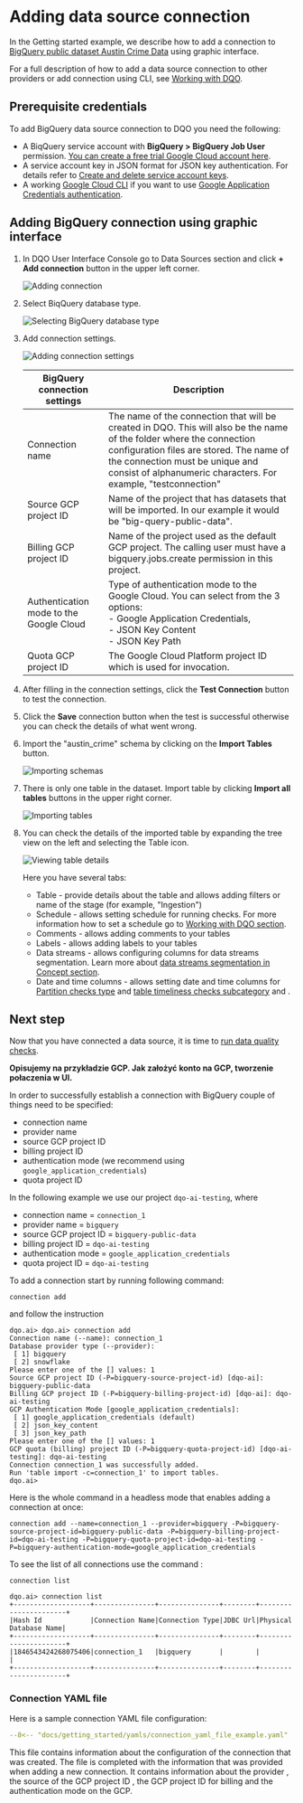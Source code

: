 # Adding data source connection

In the Getting started example, we describe how to add a connection to [BigQuery public dataset Austin Crime Data](https://console.cloud.google.com/marketplace/details/city-of-austin/austin-crime) 
using graphic interface.

For a full description of how to add a data source connection to other providers or add connection using CLI, see [Working with DQO](../../working-with-dqo/adding-data-source-connection/index.md).

## Prerequisite credentials

To add BigQuery data source connection to DQO you need the following:

- A BiqQuery service account with **BigQuery > BigQuery Job User** permission. [You can create a free trial Google Cloud account here](https://cloud.google.com/free).
- A service account key in JSON format for JSON key authentication. For details refer to [Create and delete service account keys](https://cloud.google.com/iam/docs/keys-create-delete).
- A working [Google Cloud CLI](https://cloud.google.com/sdk/docs/install) if you want to use [Google Application Credentials authentication](./#using-google-application-credentials-authentication).

## Adding BigQuery connection using graphic interface

1. In DQO User Interface Console go to Data Sources section and click **+ Add connection** button in the upper left corner.

    ![Adding connection](https://docs.dqo.ai/docs/images/getting-started/adding-test-connection-test-connection.jpg)
   
2. Select BiqQuery database type.

    ![Selecting BigQuery database type](https://docs.dqo.ai/docs/images/working-with-dqo/adding-connections/adding-connection-bigquery.jpg)

3. Add connection settings.

    ![Adding connection settings](https://docs.dqo.ai/docs/images/getting-started/adding-test-connection-parameters.jpg)

   | BigQuery connection settings            | Description                                                                                                                                                                                                                                                           | 
   |-----------------------------------------------------------------------------------------------------------------------------------------------------------------------------------------------------------------------------------------------------------------------|-------------------------------------------------------------------------------------------------------------------------------------------------------------------------------------------------------------------------------------------|
   | Connection name                         | The name of the connection that will be created in DQO. This will also be the name of the folder where the connection configuration files are stored. The name of the connection must be unique and consist of alphanumeric characters. For example, "testconnection" |
   | Source GCP project ID                   | Name of the project that has datasets that will be imported. In our example it would be "big-query-public-data".                                                                                                                                                      |
   | Billing GCP project ID                  | Name of the project used as the default GCP project. The calling user must have a bigquery.jobs.create permission in this project.                                                                                                                                    |
   | Authentication mode to the Google Cloud | Type of authentication mode to the Google Cloud. You can select from the 3 options:<br/>- Google Application Credentials,<br/>- JSON Key Content<br/> - JSON Key Path                                                                                                 |
   | Quota GCP project ID                    | The Google Cloud Platform project ID which is used for invocation.                                                                                                                                                                                                    |

4. After filling in the connection settings, click the **Test Connection** button to test the connection.

5. Click the **Save** connection button when the test is successful otherwise you can check the details of what went wrong.

6. Import the "austin_crime" schema by clicking on the **Import Tables** button.

    ![Importing schemas](https://docs.dqo.ai/docs/images/getting-started/importing-schema-austin-crime.jpg)

7. There is only one table in the dataset. Import table by clicking **Import all tables** buttons in the upper right corner.

    ![Importing tables](https://docs.dqo.ai/docs/images/getting-started/importing-tables-austin-crime.jpg)

8. You can check the details of the imported table by expanding the tree view on the left and selecting the Table icon.
        
     ![Viewing table details](https://docs.dqo.ai/docs/images/getting-started/austin-crime-table-view.jpg)

    Here you have several tabs:
      - Table - provide details about the table and allows adding filters or name of the stage (for example, "Ingestion")
      - Schedule - allows setting schedule for running checks. For more information how to set a schedule go to [Working with DQO section](../../working-with-dqo/scheduler/index.md). 
      - Comments - allows adding comments to your tables
      - Labels - allows adding labels to your tables
      - Data streams - allows configuring columns for data streams segmentation. Learn more about [data streams segmentation in Concept section](../../dqo-concepts/data-stream-segmentation/data-stream-segmentation.md). 
      - Date and time columns - allows setting date and time columns for [Partition checks type](../../dqo-concepts/checks/partition-checks/partition-checks.md) and [table timeliness checks subcategory](../..//working-with-dqo/adding-data-quality-checks/adding-timeliness-data-quality-checks.md) and . 

## Next step

Now that you have connected a data source, it is time to [run data quality checks](../../getting-started/run-data-quality-checks/run-data-quality-checks.md).















**Opisujemy na przykładzie GCP. Jak założyć konto na GCP, tworzenie połaczenia w UI.**


In order to successfully establish a connection with BigQuery couple of things need to be specified:

- connection name
- provider name
- source GCP project ID
- billing project ID
- authentication mode (we recommend using `google_application_credentials`)
- quota project ID

In the following example we use our project `dqo-ai-testing`, where

- connection name = `connection_1`
- provider name = `bigquery`
- source GCP project ID = `bigquery-public-data`
- billing project ID = `dqo-ai-testing`
- authentication mode = `google_application_credentials`
- quota project ID = `dqo-ai-testing`

To add a connection start by running following command:
```
connection add
```

and follow the instruction

``` 
dqo.ai> dqo.ai> connection add
Connection name (--name): connection_1
Database provider type (--provider):
 [ 1] bigquery
 [ 2] snowflake
Please enter one of the [] values: 1
Source GCP project ID (-P=bigquery-source-project-id) [dqo-ai]: bigquery-public-data
Billing GCP project ID (-P=bigquery-billing-project-id) [dqo-ai]: dqo-ai-testing
GCP Authentication Mode [google_application_credentials]:
 [ 1] google_application_credentials (default)
 [ 2] json_key_content
 [ 3] json_key_path
Please enter one of the [] values: 1
GCP quota (billing) project ID (-P=bigquery-quota-project-id) [dqo-ai-testing]: dqo-ai-testing
Connection connection_1 was successfully added.
Run 'table import -c=connection_1' to import tables.
dqo.ai>
```

Here is the whole command in a headless mode that enables adding a connection at once:

```
connection add --name=connection_1 --provider=bigquery -P=bigquery-source-project-id=bigquery-public-data -P=bigquery-billing-project-id=dqo-ai-testing -P=bigquery-quota-project-id=dqo-ai-testing -P=bigquery-authentication-mode=google_application_credentials
```

To see the list of all connections use the command :

```
connection list
```

```
dqo.ai> connection list
+-------------------+---------------+---------------+--------+----------------------+
|Hash Id            |Connection Name|Connection Type|JDBC Url|Physical Database Name|
+-------------------+---------------+---------------+--------+----------------------+
|1846543424268075406|connection_1   |bigquery       |        |                      |
+-------------------+---------------+---------------+--------+----------------------+
```

### Connection YAML file 
Here is a sample connection YAML file configuration:
```yaml linenums="1" hl_lines="16-26"
--8<-- "docs/getting_started/yamls/connection_yaml_file_example.yaml"
```

This file contains information about the configuration of the connection that was created.
The file is completed with the information that was provided when adding a new connection.
It contains information about the provider , the source of the GCP project ID , the GCP project ID for billing and the authentication mode on the GCP.